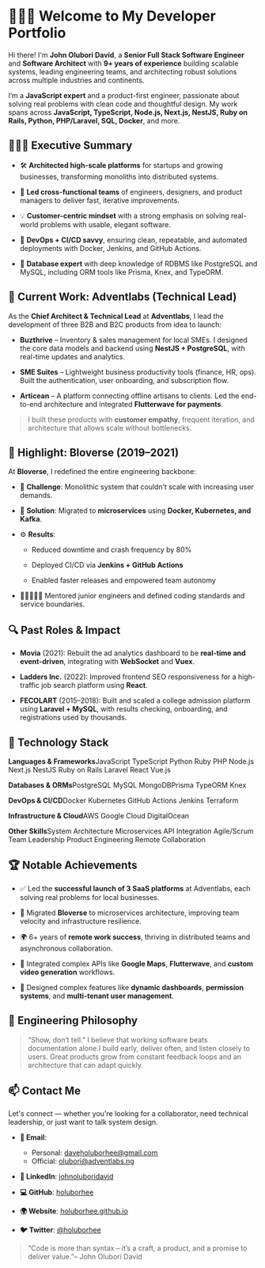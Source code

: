 👨🏽‍💻 Welcome to My Developer Portfolio
=========================================

Hi there! I'm **John Olubori David**, a **Senior Full Stack Software Engineer** and **Software Architect** with **9+ years of experience** building scalable systems, leading engineering teams, and architecting robust solutions across multiple industries and continents.

I’m a **JavaScript expert** and a product-first engineer, passionate about solving real problems with clean code and thoughtful design. My work spans across **JavaScript, TypeScript, Node.js, Next.js, NestJS, Ruby on Rails, Python, PHP/Laravel, SQL, Docker**, and more.

🧑🏽‍💼 Executive Summary
-------------------------

*   🛠️ **Architected high-scale platforms** for startups and growing businesses, transforming monoliths into distributed systems.
    
*   🚀 **Led cross-functional teams** of engineers, designers, and product managers to deliver fast, iterative improvements.
    
*   💡 **Customer-centric mindset** with a strong emphasis on solving real-world problems with usable, elegant software.
    
*   🔁 **DevOps + CI/CD savvy**, ensuring clean, repeatable, and automated deployments with Docker, Jenkins, and GitHub Actions.
    
*   💾 **Database expert** with deep knowledge of RDBMS like PostgreSQL and MySQL, including ORM tools like Prisma, Knex, and TypeORM.
    

🚀 Current Work: Adventlabs (Technical Lead)
--------------------------------------------

As the **Chief Architect & Technical Lead** at **Adventlabs**, I lead the development of three B2B and B2C products from idea to launch:

*   **Buzthrive** – Inventory & sales management for local SMEs. I designed the core data models and backend using **NestJS + PostgreSQL**, with real-time updates and analytics.
    
*   **SME Suites** – Lightweight business productivity tools (finance, HR, ops). Built the authentication, user onboarding, and subscription flow.
    
*   **Articean** – A platform connecting offline artisans to clients. Led the end-to-end architecture and integrated **Flutterwave for payments**.
    

> I built these products with **customer empathy**, frequent iteration, and architecture that allows scale without bottlenecks.

🧱 Highlight: Bloverse (2019–2021)
----------------------------------

At **Bloverse**, I redefined the entire engineering backbone:

*   🎯 **Challenge**: Monolithic system that couldn’t scale with increasing user demands.
    
*   🔧 **Solution**: Migrated to **microservices** using **Docker, Kubernetes, and Kafka**.
    
*   ⚙️ **Results**:
    
    *   Reduced downtime and crash frequency by 80%
        
    *   Deployed CI/CD via **Jenkins + GitHub Actions**
        
    *   Enabled faster releases and empowered team autonomy
        
*   🧑🏽‍🤝‍🧑🏽 Mentored junior engineers and defined coding standards and service boundaries.
    

🔍 Past Roles & Impact
----------------------

*   **Movia** (2021): Rebuilt the ad analytics dashboard to be **real-time and event-driven**, integrating with **WebSocket** and **Vuex**.
    
*   **Ladders Inc.** (2022): Improved frontend SEO responsiveness for a high-traffic job search platform using **React**.
    
*   **FECOLART** (2015–2018): Built and scaled a college admission platform using **Laravel + MySQL**, with results checking, onboarding, and registrations used by thousands.
    

🧰 Technology Stack
-------------------

**Languages & Frameworks**JavaScript TypeScript Python Ruby PHP Node.js Next.js NestJS Ruby on Rails Laravel React Vue.js

**Databases & ORMs**PostgreSQL MySQL MongoDBPrisma TypeORM Knex

**DevOps & CI/CD**Docker Kubernetes GitHub Actions Jenkins Terraform

**Infrastructure & Cloud**AWS Google Cloud DigitalOcean

**Other Skills**System Architecture Microservices API Integration Agile/Scrum Team Leadership Product Engineering Remote Collaboration

🏆 Notable Achievements
-----------------------

*   ✅ Led the **successful launch of 3 SaaS platforms** at Adventlabs, each solving real problems for local businesses.
    
*   🔄 Migrated **Bloverse** to microservices architecture, improving team velocity and infrastructure resilience.
    
*   🌍 6+ years of **remote work success**, thriving in distributed teams and asynchronous collaboration.
    
*   🔗 Integrated complex APIs like **Google Maps**, **Flutterwave**, and **custom video generation** workflows.
    
*   🎯 Designed complex features like **dynamic dashboards**, **permission systems**, and **multi-tenant user management**.
    

💬 Engineering Philosophy
-------------------------

> “Show, don’t tell.” I believe that working software beats documentation alone.I build early, deliver often, and listen closely to users. Great products grow from constant feedback loops and an architecture that can adapt quickly.

📫 Contact Me
-------------

Let's connect — whether you're looking for a collaborator, need technical leadership, or just want to talk system design.

*   **📧 Email**:
     * Personal:   daveholuborhee@gmail.com
     * Official:   olubori@adventlabs.ng
    
*   **🔗 LinkedIn**: [johnoluboridavid](https://www.linkedin.com/in/johnoluboridavid/)
    
*   **💻 GitHub**: [holuborhee](https://github.com/holuborhee)
    
*   **🌍 Website**: [holuborhee.github.io](https://holuborhee.github.io)
    
*   **🐦 Twitter**: [@holuborhee](https://x.com/holuborhee)
    

> “Code is more than syntax – it’s a craft, a product, and a promise to deliver value.”– John Olubori David
